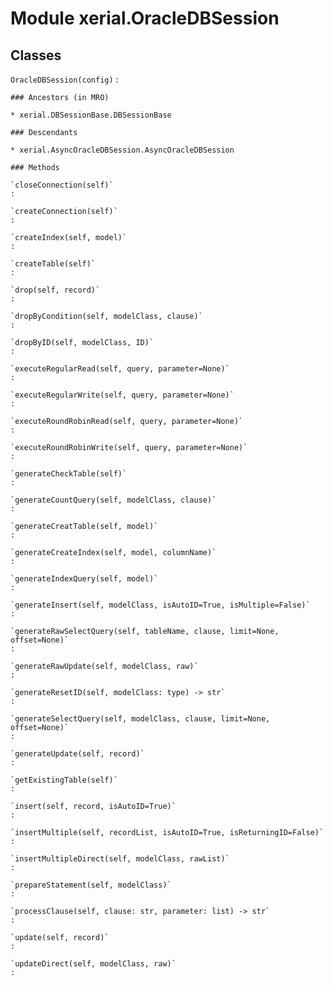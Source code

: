 Module xerial.OracleDBSession
=============================

Classes
-------

`OracleDBSession(config)`
:   

    ### Ancestors (in MRO)

    * xerial.DBSessionBase.DBSessionBase

    ### Descendants

    * xerial.AsyncOracleDBSession.AsyncOracleDBSession

    ### Methods

    `closeConnection(self)`
    :

    `createConnection(self)`
    :

    `createIndex(self, model)`
    :

    `createTable(self)`
    :

    `drop(self, record)`
    :

    `dropByCondition(self, modelClass, clause)`
    :

    `dropByID(self, modelClass, ID)`
    :

    `executeRegularRead(self, query, parameter=None)`
    :

    `executeRegularWrite(self, query, parameter=None)`
    :

    `executeRoundRobinRead(self, query, parameter=None)`
    :

    `executeRoundRobinWrite(self, query, parameter=None)`
    :

    `generateCheckTable(self)`
    :

    `generateCountQuery(self, modelClass, clause)`
    :

    `generateCreatTable(self, model)`
    :

    `generateCreateIndex(self, model, columnName)`
    :

    `generateIndexQuery(self, model)`
    :

    `generateInsert(self, modelClass, isAutoID=True, isMultiple=False)`
    :

    `generateRawSelectQuery(self, tableName, clause, limit=None, offset=None)`
    :

    `generateRawUpdate(self, modelClass, raw)`
    :

    `generateResetID(self, modelClass: type) ‑> str`
    :

    `generateSelectQuery(self, modelClass, clause, limit=None, offset=None)`
    :

    `generateUpdate(self, record)`
    :

    `getExistingTable(self)`
    :

    `insert(self, record, isAutoID=True)`
    :

    `insertMultiple(self, recordList, isAutoID=True, isReturningID=False)`
    :

    `insertMultipleDirect(self, modelClass, rawList)`
    :

    `prepareStatement(self, modelClass)`
    :

    `processClause(self, clause: str, parameter: list) ‑> str`
    :

    `update(self, record)`
    :

    `updateDirect(self, modelClass, raw)`
    :